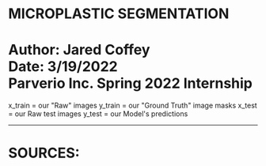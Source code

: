 # MICROPLASTIC SEGMENTATION

<h1>
Author: Jared Coffey<br>    
Date: 3/19/2022<br>
Parverio Inc. Spring 2022 Internship
</h1>




x_train = our "Raw" images
y_train = our "Ground Truth" image masks
x_test = our Raw test images
y_test = our Model's predictions





---
<h1>SOURCES:</h1>
